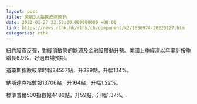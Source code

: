 ```yaml
---
layout: post
title: 美股3大指數反彈逾1%
date: 2022-01-27 22:52:00.000000000 +08:00
link: https://news.rthk.hk/rthk/ch/component/k2/1630974-20220127.htm
categories: rthk
---
```


紐約股市反彈，對經濟敏感的能源及金融股帶動升勢。美國上季經濟以年率計按季增長6.9%，好過市場預期。

道瓊斯指數較早時報34557點，升389點，升幅1.14%。

納斯達克指數報13706點，升164點，升幅1.22%。

標準普爾500指數報4409點，升59點，升幅1.37%。

